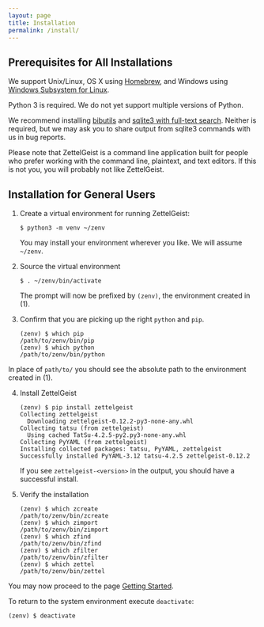 ```yaml
---
layout: page
title: Installation
permalink: /install/
---
```


## Prerequisites for All Installations

We support Unix/Linux, OS X using [Homebrew](https://brew.sh/), and Windows using [Windows Subsystem for Linux](https://docs.microsoft.com/en-us/windows/wsl/install-win10).

Python 3 is required. We do not yet support multiple versions of Python.

We recommend installing [bibutils](https://sourceforge.net/p/bibutils/home/Bibutils/) and 
[sqlite3 with full-text search](https://www.sqlite.org/fts3.html). 
Neither is required, but we may ask you to share output from sqlite3 commands with us in bug reports.

Please note that ZettelGeist is a command line application built for people who prefer working with the command line, plaintext, and text editors.
If this is not you, you will probably not like ZettelGeist.

## Installation for General Users

1. Create a virtual environment for running ZettelGeist:

   ```shell
   $ python3 -m venv ~/zenv
   ```

   You may install your environment wherever you like.
   We will assume `~/zenv`.

2. Source the virtual environment

   ```shell
   $ . ~/zenv/bin/activate
   ```

   The prompt will now be prefixed by `(zenv)`, the environment created in (1).

3. Confirm that you are picking up the right `python` and `pip`.

   ```shell
   (zenv) $ which pip
   /path/to/zenv/bin/pip
   (zenv) $ which python
   /path/to/zenv/bin/python
   ```

  In place of `path/to/` you should see the absolute path to the environment created in (1). 

4. Install ZettelGeist

   ```shell
   (zenv) $ pip install zettelgeist
   Collecting zettelgeist
     Downloading zettelgeist-0.12.2-py3-none-any.whl
   Collecting tatsu (from zettelgeist)
     Using cached TatSu-4.2.5-py2.py3-none-any.whl
   Collecting PyYAML (from zettelgeist)
   Installing collected packages: tatsu, PyYAML, zettelgeist
   Successfully installed PyYAML-3.12 tatsu-4.2.5 zettelgeist-0.12.2
   ```
 
   If you see `zettelgeist-<version>` in the output, you should have a successful install. 

5. Verify the installation

   ```shell
   (zenv) $ which zcreate
   /path/to/zenv/bin/zcreate
   (zenv) $ which zimport
   /path/to/zenv/bin/zimport
   (zenv) $ which zfind
   /path/to/zenv/bin/zfind
   (zenv) $ which zfilter
   /path/to/zenv/bin/zfilter
   (zenv) $ which zettel
   /path/to/zenv/bin/zettel
   ```

You may now proceed to the page [Getting Started](/gs).

To return to the system environment execute `deactivate`:

```
(zenv) $ deactivate
```

<!--
## Developer Install

Coming soon.
-->